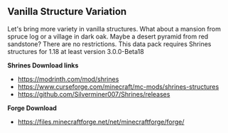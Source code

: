 ## Vanilla Structure Variation

Let's bring more variety in vanilla structures. What about a mansion from spruce log or a village in dark oak.
Maybe a desert pyramid from red sandstone? There are no restrictions. This data pack requires Shrines structures
for 1.18 at least version 3.0.0-Beta18

**Shrines Download links**
- https://modrinth.com/mod/shrines
- https://www.curseforge.com/minecraft/mc-mods/shrines-structures
- https://github.com/Silverminer007/Shrines/releases

**Forge Download**
- https://files.minecraftforge.net/net/minecraftforge/forge/